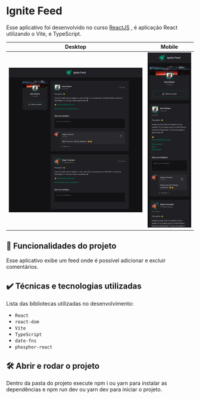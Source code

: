 # Ignite Feed

Esse aplicativo foi desenvolvido no curso <a href="https://app.rocketseat.com.br/journey/react-js-2022/overview" target="_blank">ReactJS</a> , é aplicação React utilizando o Vite, e TypeScript.


|Desktop|Mobile|
|-------|------|
|<img src="screencapture-desktop.png" alt="Desktop" width="100%">|<img src="screencapture-mobile.png" alt="Mobile" width="100%">|


## 🔨 Funcionalidades do projeto

Esse aplicativo exibe um feed onde é possível adicionar e excluir comentários. 

## ✔️ Técnicas e tecnologias utilizadas

Lista das bibliotecas utilizadas no desenvolvimento:

- `React`
- `react-dom`
- `Vite`
- `TypeScript`
- `date-fns`
- `phosphor-react`

## 🛠️ Abrir e rodar o projeto

Dentro da pasta do projeto execute npm i ou yarn para instalar as dependências e npm run dev ou yarn dev para iniciar o projeto.
